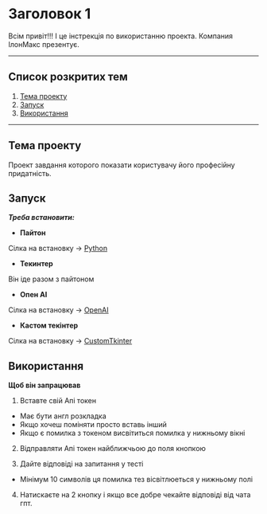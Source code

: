 # Заголовок 1
Всім привіт!!!
І це інстрекція по використанню проекта.
Компания ІлонМакс презентує.
____
## Список розкритих тем
1. [Тема проекту](#Темапроекту)
2. [Запуск](#Запуск)
3. [Використання](#Використання)
____
## Тема проекту
Проект завдання которого показати користувачу його професійну придатність.
## Запуск
___Треба встановити:___

+ **Пайтон**

Сілка на встановку -> [Python](https://www.python.org/downloads/)

+ **Текинтер**

Він іде разом з пайтоном

+ **Опен АІ**

Сілка на встановку -> [OpenAI](https://platform.openai.com/docs/libraries)

+ **Кастом текінтер**

Сілка на встановку -> [CustomTkinter](https://github.com/TomSchimansky/CustomTkinter)

## Використання
**Щоб він запрацював**

1. Вставте свій Апі токен 
  + Має бути англ розкладка
  + Якщо хочеш поміняти просто вставь інший
  + Якщо є помилка з токеном висвітиться помилка у нижньому вікні

2. Відправляти Апі токен найближчьою до поля кнопкою

3. Дайте відповіді на запитання у тесті
  + Мінімум 10 символів ця помилка тез вісвітлюеться у нижньому полі

4. Натискаєте на 2 кнопку і якщо все добре чекайте відповіді від чата гпт.

